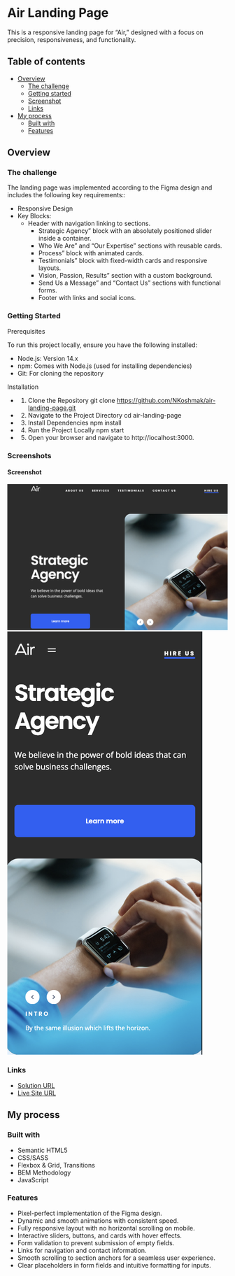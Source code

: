 
# Air Landing Page

This is a responsive landing page for “Air,” designed with a focus on precision, responsiveness, and functionality.

## Table of contents

- [Overview](#overview)
  - [The challenge](#the-challenge)
  - [Getting started](#getting-started)
  - [Screenshot](#screenshot)
  - [Links](#links)
- [My process](#my-process)
  - [Built with](#built-with)
  - [Features](#features)

## Overview

### The challenge

The landing page was implemented according to the Figma design and includes the following key requirements::

- Responsive Design
- Key Blocks:
  - Header with navigation linking to sections.
	- Strategic Agency” block with an absolutely positioned slider inside a container.
	- Who We Are” and “Our Expertise” sections with reusable cards.
	- Process” block with animated cards.
	- Testimonials” block with fixed-width cards and responsive layouts.
	- Vision, Passion, Results” section with a custom background.
	- Send Us a Message” and “Contact Us” sections with functional forms.
	- Footer with links and social icons.

### Getting Started

Prerequisites

To run this project locally, ensure you have the following installed:
-	Node.js: Version 14.x
- npm: Comes with Node.js (used for installing dependencies)
- Git: For cloning the repository

Installation
- 1. Clone the Repository
      git clone https://github.com/NKoshmak/air-landing-page.git
- 2. Navigate to the Project Directory
      cd air-landing-page
- 3. Install Dependencies
      npm install
- 4. Run the Project Locally
      npm start
- 5. Open your browser and navigate to http://localhost:3000.

### Screenshots

#### Screenshot
[![Desktop View](./Screenshot-desktop.png)](./Screenshot-desktop.png)
[![Mobile View](./Screenshot-mobile.png)](./Screenshot-mobile.png)

### Links

- [Solution URL](https://github.com/NKoshmak/air-landing)
- [Live Site URL](https://nkoshmak.github.io/air-landing/)

## My process

### Built with

- Semantic HTML5
- CSS/SASS
- Flexbox & Grid, Transitions
- BEM Methodology
- JavaScript

### Features
- Pixel-perfect implementation of the Figma design.
- Dynamic and smooth animations with consistent speed.
- Fully responsive layout with no horizontal scrolling on mobile.
- Interactive sliders, buttons, and cards with hover effects.
- Form validation to prevent submission of empty fields.
- Links for navigation and contact information.
- Smooth scrolling to section anchors for a seamless user experience.
- Clear placeholders in form fields and intuitive formatting for inputs.
